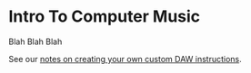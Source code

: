 # Intro To Computer Music

Blah Blah Blah

See our [notes on creating your own custom DAW instructions](/DAW-instructions/notes-on-DAW-instructions.md).
